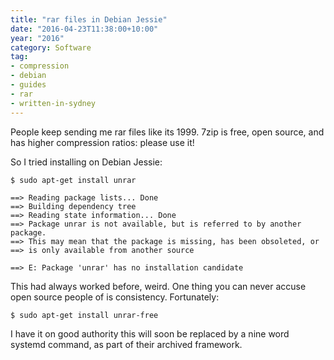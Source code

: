 ```yaml
---
title: "rar files in Debian Jessie"
date: "2016-04-23T11:38:00+10:00"
year: "2016"
category: Software
tag:
- compression
- debian
- guides
- rar
- written-in-sydney
---
```

People keep sending me rar files like its 1999. 7zip is free, open source, and has higher compression ratios: please use it!

So I tried installing on Debian Jessie:

    $ sudo apt-get install unrar

    ==> Reading package lists... Done
    ==> Building dependency tree
    ==> Reading state information... Done
    ==> Package unrar is not available, but is referred to by another package.
    ==> This may mean that the package is missing, has been obsoleted, or
    ==> is only available from another source

    ==> E: Package 'unrar' has no installation candidate

This had always worked before, weird. One thing you can never accuse open source people of is consistency. Fortunately:

    $ sudo apt-get install unrar-free

I have it on good authority this will soon be replaced by a nine word systemd command, as part of their archived framework.

